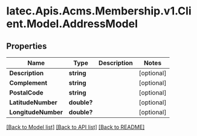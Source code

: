 # Iatec.Apis.Acms.Membership.v1.Client.Model.AddressModel
## Properties

Name | Type | Description | Notes
------------ | ------------- | ------------- | -------------
**Description** | **string** |  | [optional] 
**Complement** | **string** |  | [optional] 
**PostalCode** | **string** |  | [optional] 
**LatitudeNumber** | **double?** |  | [optional] 
**LongitudeNumber** | **double?** |  | [optional] 

[[Back to Model list]](../README.md#documentation-for-models) [[Back to API list]](../README.md#documentation-for-api-endpoints) [[Back to README]](../README.md)


